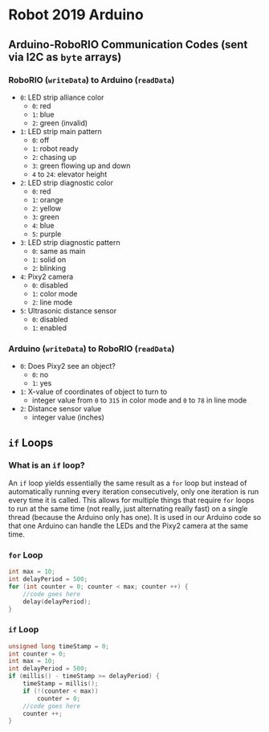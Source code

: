 # Robot 2019 Arduino
## Arduino-RoboRIO Communication Codes (sent via I2C as `byte` arrays)
### RoboRIO (`writeData`) to Arduino (`readData`)
* `0`: LED strip alliance color
    * `0`: red
    * `1`: blue
    * `2`: green (invalid)
* `1`: LED strip main pattern
    * `0`: off
    * `1`: robot ready
    * `2`: chasing up
    * `3`: green flowing up and down
	* `4` to `24`: elevator height
* `2`: LED strip diagnostic color
    * `0`: red
    * `1`: orange
    * `2`: yellow
    * `3`: green
    * `4`: blue
    * `5`: purple
* `3`: LED strip diagnostic pattern
    * `0`: same as main
    * `1`: solid on
    * `2`: blinking
* `4`: Pixy2 camera
    * `0`: disabled
    * `1`: color mode
    * `2`: line mode
* `5`: Ultrasonic distance sensor
    * `0`: disabled
    * `1`: enabled
### Arduino (`writeData`) to RoboRIO (`readData`)
* `0`: Does Pixy2 see an object?
    * `0`: no
    * `1`: yes
* `1`: X-value of coordinates of object to turn to
    * integer value from `0` to `315` in color mode and `0` to `78` in line mode
* `2`: Distance sensor value
    * integer value (inches)
## `if` Loops
### What is an `if` loop?
An `if` loop yields essentially the same result as a `for` loop but instead of automatically running every iteration consecutively, only one iteration is run every time it is called. This allows for multiple things that require `for` loops to run at the same time (not really, just alternating really fast) on a single thread (because the Arduino only has one). It is used in our Arduino code so that one Arduino can handle the LEDs and the Pixy2 camera at the same time. 
### `for` Loop
```c++
int max = 10;
int delayPeriod = 500;
for (int counter = 0; counter < max; counter ++) {
    //code goes here
    delay(delayPeriod);
}
```
### `if` Loop
```c++
unsigned long timeStamp = 0;
int counter = 0;
int max = 10;
int delayPeriod = 500;
if (millis() - timeStamp >= delayPeriod) {
    timeStamp = millis();
    if (!(counter < max))
        counter = 0;
    //code goes here
    counter ++;
}
```